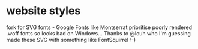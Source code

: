 website styles
=======

fork for SVG fonts - Google Fonts like Montserrat prioritise poorly rendered .woff fonts so looks bad on Windows... Thanks to @louh who I'm guessing made these SVG with something like FontSquirrel :-)
